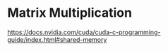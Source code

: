 # Matrix Multiplication

https://docs.nvidia.com/cuda/cuda-c-programming-guide/index.html#shared-memory
